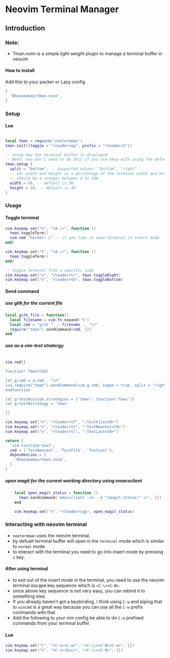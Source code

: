 # Neovim Terminal Manager


## Introduction


### Note:
- Tman.nvim is a simple light weight plugin to manage a terminal buffer in neovim

#### How to install

Add this to your packer or Lazy config

```lua
{
  'Bhanukamax/tman.nvim',
}
```


### Setup
#### Lua

```lua

local tman = require('neotermman')
tman.init({toggle = "<leader>gg", prefix = "<leader>t"})

-- setup how the terminal buffer is displayed
-- Note: you don't need to do this if you are okay with using the defaults
tman.setup {
  split = "bottom", -- supported values: "bottom", "right"
  -- set width and height as a percentage of the terminal width and height
  -- should be a integer between 1 to 100
  width = 50, -- defualt is 50
  height = 40, -- defualt is 40
}

```
### Usage

#### Toggle terminal
```lua
vim.keymap.set("n", "<A-;>", function ()
  tman.toggleTerm()
  vim.cmd "normal! i" -- if you like to open terminal in insert mode
end)

vim.keymap.set("t", "<A-;>", function ()
  tman.toggleTerm()
end)

-- toggle terminal from a specific side
vim.keymap.set("n", "<leader>tr", tman.toggleRight)
vim.keymap.set("n", "<leader>tb", tman.toggleBottom)


```
#### Send command


##### use gitk for the current file

```lua
local gitk_file = function()
  local filename = vim.fn.expand('%')
  local cmd = "gitk " .. filename .. "\r"
  require("tman").sendCommand(cmd, {})
end
```

##### use as a vim-test stratergy
```lua

vim.cmd[[

function! Tman(cmd)

let g:cmd = a:cmd . "\n"
lua require("tman").sendCommand(vim.g.cmd, {open = true, split = "right"})
endfunction

let g:test#custom_strategies = {'tman': function('Tman')}
let g:test#strategy = 'tman'

]]

vim.keymap.set("n", "<leader>tf", ":TestFile<CR>")
vim.keymap.set("n", "<leader>ts", ":TestNearest<CR>")
vim.keymap.set("n", "<leader>tl", ":TestLast<CR>")

return {
  'vim-test/vim-test',
  cmd = {'TestNearest', 'TestFile', 'TestLast'},
  dependencies = {
    'Bhanukamax/tman.nvim',
  }
}
```

##### open magit for the current working directory using emacsclient
```lua
    local open_magit_status = function ()
      tman.sendCommand('emacsclient -cn  -e "(magit-status)" \r', {})
    end

    vim.keymap.set("n", "<leader>cgg", open_magit_status)
```

### Interacting with neovim terminal

- `neotermman` uses the neovim terminal,
- by defualt terminal buffer will open in the `terminal` mode which is similar to `normal` mode.
- to interact with the terminal you need to go into insert mode by pressing `i` key.

#### After using terminal
- to exit out of the insert mode in the terminal, you need to use the neovim terminal escape key sequence which is `<C-\><C-N>`.
- since above key sequence is not very easy, you can rebind it to something else.
- If you already haven't got a keybinding, I think using `C-w` and piping that to `wincmd` is a great way because you can use all the `C-w` prefix commands with that
- Add the following to your vim config be able to do `C-w` prefixed commands from your terminal buffer.

#### Lua

```lua
vim.keymap.set("t", "<C-x><C-w>", "<C-\\><C-N><C-w>", {})
vim.keymap.set("t", "<C-x><Esc>", "<C-\\><C-N>", {})
```

